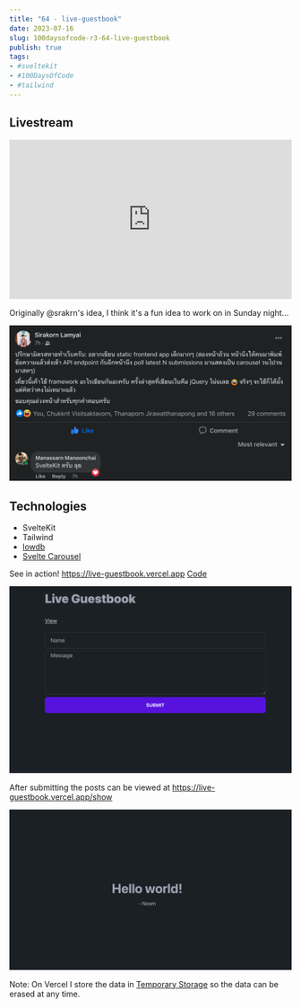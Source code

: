 ```yaml
---
title: "64 - live-guestbook"
date: 2023-07-16
slug: 100daysofcode-r3-64-live-guestbook
publish: true
tags:
- #sveltekit
- #100DaysOfCode 
- #tailwind
---
```


## Livestream

<iframe width="100%" style="aspect-ratio: 16 / 9;" src="https://www.youtube.com/embed/3OOYlWenizo" title="YouTube video player" frameborder="0" allow="accelerometer; autoplay; clipboard-write; encrypted-media; gyroscope; picture-in-picture; web-share" allowfullscreen></iframe>

Originally @srakrn's idea, I think it's a fun idea to work on in Sunday night...

![](1-Projects/100DaysOfCode-R3/attachments/64%20-%20live-guestbook.png)

## Technologies

- SvelteKit
- Tailwind
- [lowdb](https://github.com/typicode/lowdb)
- [Svelte Carousel](https://vadimkorr.github.io/svelte-carousel)

See in action! https://live-guestbook.vercel.app [Code](https://github.com/narze/live-guestbook)

![](1-Projects/100DaysOfCode-R3/attachments/64%20-%20live-guestbook-1.png)

After submitting the posts can be viewed at https://live-guestbook.vercel.app/show

![](1-Projects/100DaysOfCode-R3/attachments/64%20-%20live-guestbook-2.png)

Note: On Vercel I store the data in [Temporary Storage](https://vercel.com/guides/how-can-i-use-files-in-serverless-functions#using-temporary-storage) so the data can be erased at any time.